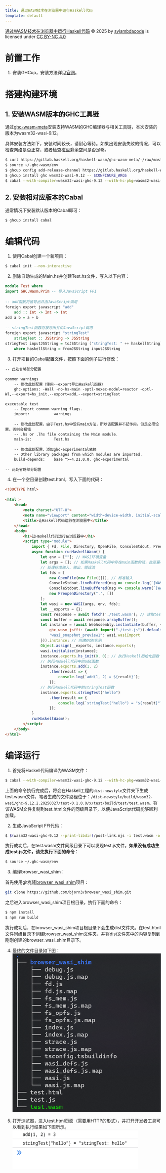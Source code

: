 ```yaml
---
title: 通过WASM技术在浏览器中运行Haskell代码
template: default
---
```


<a href="https://sylambdacode.github.io/2025/07/21/HaskellInBowserByWasm.md">通过WASM技术在浏览器中运行Haskell代码</a> © 2025 by <a href="https://sylambdacode.github.io/">sylambdacode</a> is licensed under <a href="https://creativecommons.org/licenses/by-nc/4.0/">CC BY-NC 4.0</a><img src="https://mirrors.creativecommons.org/presskit/icons/cc.svg" alt="" style="max-width: 1em;max-height:1em;margin-left: .2em;"><img src="https://mirrors.creativecommons.org/presskit/icons/by.svg" alt="" style="max-width: 1em;max-height:1em;margin-left: .2em;"><img src="https://mirrors.creativecommons.org/presskit/icons/nc.svg" alt="" style="max-width: 1em;max-height:1em;margin-left: .2em;">

# 前置工作
1. 安装GHCup，安装方法详见[官网](https://www.haskell.org/ghcup/)。

# 搭建构建环境
## 1. 安装WASM版本的GHC工具链
通过[ghc-wasm-meta](https://gitlab.haskell.org/haskell-wasm/ghc-wasm-meta)安装支持WASM的GHC编译器与相关工具链，本次安装的版本为wasm32-wasi-9.12。

具体安装方法如下，安装时间较长，请耐心等待。如果出现安装失败的情况，可以检查网络是否正常，或者检查磁盘剩余空间是否足够。
```sh
$ curl https://gitlab.haskell.org/haskell-wasm/ghc-wasm-meta/-/raw/master/bootstrap.sh | SKIP_GHC=1 sh
$ source ~/.ghc-wasm/env
$ ghcup config add-release-channel https://gitlab.haskell.org/haskell-wasm/ghc-wasm-meta/-/raw/master/ghcup-wasm-0.0.9.yaml
$ ghcup install ghc wasm32-wasi-9.12 -- $CONFIGURE_ARGS
$ cabal --with-compiler=wasm32-wasi-ghc-9.12 --with-hc-pkg=wasm32-wasi-ghc-pkg-9.12 --with-hsc2hs=wasm32-wasi-hsc2hs-9.12 --with-haddock=wasm32-wasi-haddock-9.12 build
```
## 2. 安装相对应版本的Cabal
通常情况下安装默认版本的Cabal即可：
```sh
$ ghcup install cabal
```

# 编辑代码
1. 使用Cabal创建一个新项目：
```sh
$ cabal init --non-interactive
```
2. 删除自动生成的Main.hs并创建Test.hs文件，写入以下内容：
```haskell
module Test where
import GHC.Wasm.Prim -- 导入JavaScript FFI

-- add函数将被导出并由JavaScript调用
foreign export javascript "add"
    add :: Int -> Int -> Int
add a b = a + b

-- stringTest函数将被导出并由JavaScript调用
foreign export javascript "stringTest"
    stringTest :: JSString -> JSString
stringTest inputJSString = toJSString ("stringTest: " ++ haskellString)
    where haskellString = fromJSString inputJSString
```
3. 打开项目的Cabal配置文件，按照下面的例子进行修改：
```cabal
-- 此处省略部分配置

common warnings
    -- 修改此处配置（使用--export导出Haskell函数）
    ghc-options: -Wall -no-hs-main -optl-mexec-model=reactor -optl-Wl,--export=hs_init,--export=add,--export=stringTest

executable test
    -- Import common warning flags.
    import:           warnings

    -- 修改此处配置，由于Test.hs中没有main方法，所以该配置并不起作用。但是必须设置，否则会报错
    -- .hs or .lhs file containing the Main module.
    main-is:          Test.hs

    -- 修改此处配置，添加ghc-experimental依赖
    -- Other library packages from which modules are imported.
    build-depends:    base ^>=4.21.0.0, ghc-experimental

-- 此处省略部分配置
```
4. 在一个空目录创建test.html，写入下面的代码：
```html
<!DOCTYPE html>

<html >
    <head>
        <meta charset="UTF-8">
        <meta name="viewport" content="width=device-width, initial-scale=1.0">
        <title>让Haskell代码运行在浏览器中</title>
    </head>
    <body>
        <h1>让Haskell代码运行在浏览器中</h1>
        <script type="module">
            import { Fd, File, Directory, OpenFile, ConsoleStdout, PreopenDirectory, WASI, strace } from "./browser_wasi_shim/index.js";
            async function runHaskellWasm() {
                let env = [""]; // WASI环境变量
                let args = []; // 如果Haskell代码中存在main函数的话，此变量可以作为命令行参数传入Haskell
                // 处理标准输入、输出、错误流
                let fds = [
                    new OpenFile(new File([])), // 标准输入
                    ConsoleStdout.lineBuffered(msg => console.log(`[WASI stdout] ${msg}`)), // 标准输出流（重定向至控制台）
                    ConsoleStdout.lineBuffered(msg => console.warn(`[WASI stderr] ${msg}`)), // 标准错误流（重定向至控制台）
                    new PreopenDirectory(".", [])
                ];
                let wasi = new WASI(args, env, fds);
                let __exports = {};
                const response = await fetch('./test.wasm'); // 读取test.wasm文件
                const buffer = await response.arrayBuffer();
                let instance = (await WebAssembly.instantiate(buffer, {
                    ghc_wasm_jsffi: (await import("./test.js")).default(__exports),
                    "wasi_snapshot_preview1": wasi.wasiImport
                })).instance; // 创建WASM实例
                Object.assign(__exports, instance.exports);
                wasi.initialize(instance);
                instance.exports.hs_init(0, 0); // 执行Haskell初始化函数
                // 执行Haskell代码中的add函数
                instance.exports.add(1, 2)
                    .then(result => {
                        console.log(`add(1, 2) = ${result}`);
                    });
                // 执行Haskell代码中的stringTest函数
                instance.exports.stringTest("hello")
                    .then(result => {
                        console.log(`stringTest("hello") = "${result}"`);
                    });
            }
            runHaskellWasm();
        </script>
    </body>
</html>
```
# 编译运行
1. 首先将Haskell代码编译为WASM文件：
```sh
$ cabal --with-compiler=wasm32-wasi-ghc-9.12 --with-hc-pkg=wasm32-wasi-ghc-pkg-9.12 --with-hsc2hs=wasm32-wasi-hsc2hs-9.12 --with-haddock=wasm32-wasi-haddock-9.12 build
```
上面的命令执行完成后，将会在Haskell工程的`dist-newstyle`文件夹下生成test.wasm文件，笔者生成的文件路径位于：`/dist-newstyle/build/wasm32-wasi/ghc-9.12.2.20250327/test-0.1.0.0/x/test/build/test/test.wasm`。将该WASM文件复制到test.html文件的同级目录下，以便JavaScript代码能够顺利加载。

2. 生成JavaScript FFI代码：
```sh
$ $(wasm32-wasi-ghc-9.12 --print-libdir)/post-link.mjs -i test.wasm -o test.js
```
执行成功后，在test.wasm文件同级目录下可以发现test.js文件。**如果没有成功生成test.js文件，请先执行下面的命令：**
```sh
$ source ~/.ghc-wasm/env
```

3. 编译browser_wasi_shim：

首先使用git克隆[browser_wasi_shim](https://github.com/bjorn3/browser_wasi_shim)项目：
```sh
git clone https://github.com/bjorn3/browser_wasi_shim.git
```
之后进入browser_wasi_shim项目根目录，执行下面的命令：
```sh
$ npm install
$ npm run build
```
执行成功后，在browser_wasi_shim项目根目录下会生成dist文件夹。在test.html文件同级目录下创建browser_wasi_shim文件夹，并将dist文件夹中的内容复制到刚刚创建的browser_wasi_shim目录下。

4. 最终的文件目录如下图：
![测试文件目录](/static/images/2025-07-21-HaskellInBowserByWasm/DirectoryStructure.png)

5. 打开浏览器，进入test.html页面（需要用HTTP的形式），并打开开发者工具可以看到执行结果如下图所示。
![运行结果](/static/images/2025-07-21-HaskellInBowserByWasm/RunResult.png)